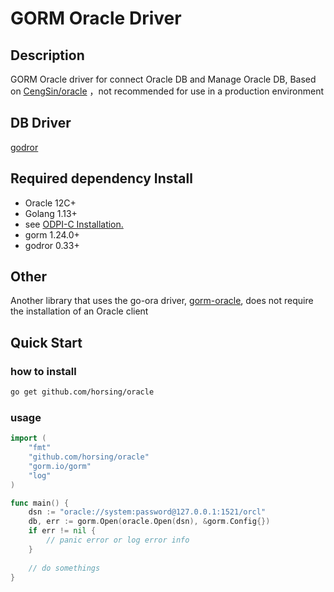 # GORM Oracle Driver


## Description

GORM Oracle driver for connect Oracle DB and Manage Oracle DB, Based on [CengSin/oracle](https://github.com/CengSin/oracle)
，not recommended for use in a production environment
## DB Driver
[godror](https://github.com/godror/godror) 
## Required dependency Install
- Oracle 12C+
- Golang 1.13+
- see [ODPI-C Installation.](https://oracle.github.io/odpi/doc/installation.html)
- gorm 1.24.0+
- godror 0.33+
## Other
Another library that uses the go-ora driver, [gorm-oracle](https://github.com/dzwvip/gorm-oracle), does not require the installation of an Oracle client
## Quick Start
### how to install 
```bash
go get github.com/horsing/oracle
```
###  usage

```go
import (
	"fmt"
	"github.com/horsing/oracle"
	"gorm.io/gorm"
	"log"
)

func main() {
    dsn := "oracle://system:password@127.0.0.1:1521/orcl"
    db, err := gorm.Open(oracle.Open(dsn), &gorm.Config{})
    if err != nil {
        // panic error or log error info
    } 
    
    // do somethings
}
```

